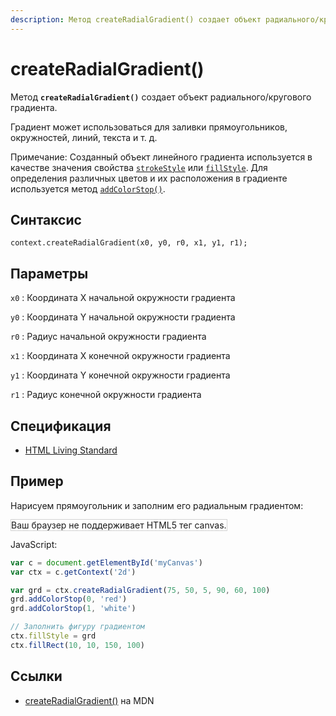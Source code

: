 ```yaml
---
description: Метод createRadialGradient() создает объект радиального/кругового градиента
---
```


# createRadialGradient()

Метод **`createRadialGradient()`** создает объект радиального/кругового градиента.

Градиент может использоваться для заливки прямоугольников, окружностей, линий, текста и т. д.

Примечание: Созданный объект линейного градиента используется в качестве значения свойства [`strokeStyle`](strokestyle.md) или [`fillStyle`](fillstyle.md). Для определения различных цветов и их расположения в градиенте используется метод [`addColorStop()`](<addcolorstop().md>).

## Синтаксис

```
context.createRadialGradient(x0, y0, r0, x1, y1, r1);
```

## Параметры

`x0`
: Координата X начальной окружности градиента

`y0`
: Координата Y начальной окружности градиента

`r0`
: Радиус начальной окружности градиента

`x1`
: Координата X конечной окружности градиента

`y1`
: Координата Y конечной окружности градиента

`r1`
: Радиус конечной окружности градиента

## Спецификация

- [HTML Living Standard](https://html.spec.whatwg.org/multipage/canvas.html#dom-context-2d-createradialgradient)

## Пример

Нарисуем прямоугольник и заполним его радиальным градиентом:

<canvas id="myCanvas" width="300" height="150" style="border:1px solid #d3d3d3;background:#ffffff;">
Ваш браузер не поддерживает HTML5 тег canvas.
</canvas>
<script>
window.onload=function(){
var c=document.getElementById("myCanvas");
var canvOK=1;
try {c.getContext("2d");}
catch (er) {canvOK=0;}
if (canvOK==1){
var ctx=c.getContext("2d");
var grd=ctx.createRadialGradient(75,50,5,90,60,100);
grd.addColorStop(0,"red");
grd.addColorStop(1,"white");
ctx.fillStyle=grd;
ctx.fillRect(10,10,150,100);}}
</script>

JavaScript:

```js
var c = document.getElementById('myCanvas')
var ctx = c.getContext('2d')

var grd = ctx.createRadialGradient(75, 50, 5, 90, 60, 100)
grd.addColorStop(0, 'red')
grd.addColorStop(1, 'white')

// Заполнить фигуру градиентом
ctx.fillStyle = grd
ctx.fillRect(10, 10, 150, 100)
```

## Ссылки

- [createRadialGradient()](https://developer.mozilla.org/en-US/docs/Web/API/CanvasRenderingContext2D/createRadialGradient) на MDN
